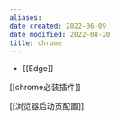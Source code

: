 ```yaml
---
aliases:
date created: 2022-06-09
date modified: 2022-08-20
title: chrome
---
```


- [[Edge]]

[[chrome必装插件]]

[[浏览器启动页配置]]